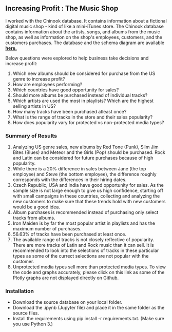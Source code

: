 ## Increasing Profit : The Music Shop

I worked with the Chinook database. It contains information about a fictional digital music shop - kind of like a mini-iTunes store. The Chinook database contains information about the artists, songs, and albums from the music shop, as well as information on the shop's employees, customers, and the customers purchases. The database and the schema diagram are available __[here.](https://www.sqlitetutorial.net/sqlite-sample-database/)__

Below questions were explored to help business take decisions and increase profit:

1. Which new albums should be considered for purchase from the US genre to increase profit?
2. How are employees performing?
3. Which countries have good opportunity for sales?
4. Should more albums be purchased instead of individual tracks?
5. Which artists are used the most in playlists? Which are the highest selling artists in US?
6. How many tracks have been purchased atleast once?
7. What is the range of tracks in the store and their sales popularity?
8. How does popularity vary for protected vs non-protected media types?

### Summary of Results
1. Analyzing US genre sales, new albums by Red Tone (Punk), Slim Jim Bites (Blues) and Meteor and the Girls (Pop) should be purchased. Rock and Latin can be considered for future purchases because of high popularity.
2. While there is a 20% difference in sales between Jane (the top employee) and Steve (the bottom employee), the difference roughly corresponds with the differences in their hiring dates.
3. Czech Republic, USA and India have good opportunity for sales. As the sample size is not large enough to give us high confidence, starting off with small campaigns in these countries, collecting and analyzing the new customers to make sure that these trends hold with new customers would be a good idea.
4. Album purchases is recommended instead of purchasing only select tracks from albums.
5. Iron Maiden is by far the most popular artist in playlists and has the maximum number of purchases.
6. 56.63% of tracks have been purchased at least once.
7. The available range of tracks is not closely reflective of popularity. There are more tracks of Latin and Rock music than it can sell. It is recommended to look into the selections of tracks in these particular types as some of the currect selections are not popular with the customer.
8. Unprotected media types sell more than protected media types.
To view the code and graphs accurately, please click on this link as some of the Plotly graphs are not displayed directly on Github.

### Installation
- Download the source database on your local folder.
- Download the .ipynb (Jupyter file) and place it in the same folder as the source files.
- Install the requirements using pip install -r requirements.txt. (Make sure you use Python 3.)
